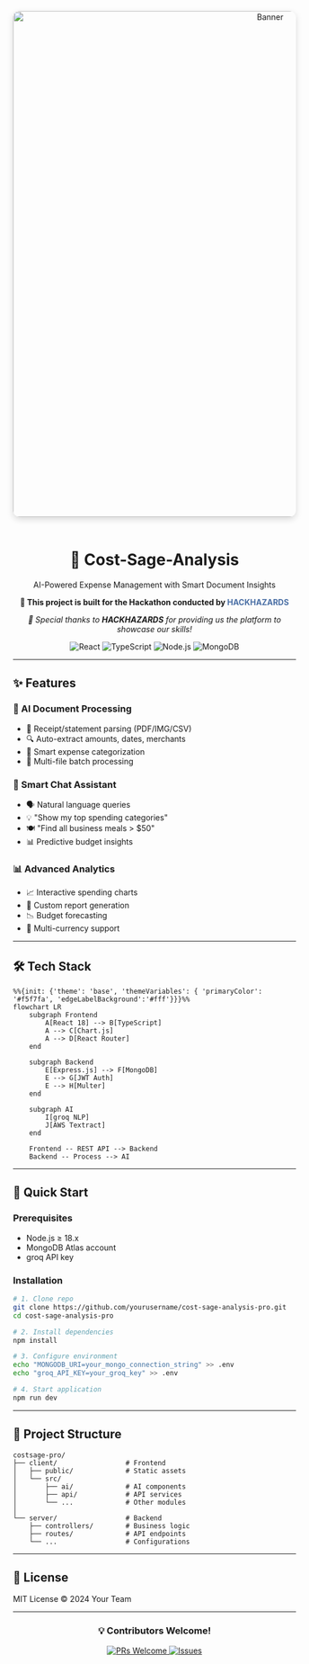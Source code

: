 <div align="center">
  <img 
    src="https://github.com/user-attachments/assets/6466eea4-2bfd-4010-8a9a-a4e0e737e571" 
    alt="Banner"
    width="900"
    style="border-radius: 12px; box-shadow: 0 4px 12px rgba(0, 0, 0, 0.15); margin-bottom: 20px;"
  >
  <h1>💸 Cost-Sage-Analysis</h1>
  <p>AI-Powered Expense Management with Smart Document Insights</p>
  <p><strong>🚀 This project is built for the Hackathon conducted by <span style="color:#4a6fa5">HACKHAZARDS</span></strong></p>
  <p><em>🙏 Special thanks to <strong>HACKHAZARDS</strong> for providing us the platform to showcase our skills!</em></p>
  
  <div>
    <img src="https://img.shields.io/badge/react-%2320232a.svg?logo=react" alt="React">
    <img src="https://img.shields.io/badge/typescript-%23007ACC.svg?logo=typescript" alt="TypeScript">
    <img src="https://img.shields.io/badge/node.js-6DA55F?logo=node.js" alt="Node.js">
    <img src="https://img.shields.io/badge/MongoDB-%234ea94b.svg?logo=mongodb" alt="MongoDB">
  </div>
</div>

---

## ✨ Features

### 📄 AI Document Processing
- 🧾 Receipt/statement parsing (PDF/IMG/CSV)
- 🔍 Auto-extract amounts, dates, merchants
- 🧠 Smart expense categorization
- 📁 Multi-file batch processing

### 💬 Smart Chat Assistant
- 🗣️ Natural language queries
- 💡 "Show my top spending categories"
- 🍽️ "Find all business meals > $50"
- 📊 Predictive budget insights

### 📊 Advanced Analytics
- 📈 Interactive spending charts
- 📑 Custom report generation
- 📉 Budget forecasting
- 💱 Multi-currency support

---

## 🛠 Tech Stack

```mermaid
%%{init: {'theme': 'base', 'themeVariables': { 'primaryColor': '#f5f7fa', 'edgeLabelBackground':'#fff'}}}%%
flowchart LR
    subgraph Frontend
        A[React 18] --> B[TypeScript]
        A --> C[Chart.js]
        A --> D[React Router]
    end
    
    subgraph Backend
        E[Express.js] --> F[MongoDB]
        E --> G[JWT Auth]
        E --> H[Multer]
    end
    
    subgraph AI
        I[groq NLP]
        J[AWS Textract]
    end
    
    Frontend -- REST API --> Backend
    Backend -- Process --> AI
```

---

## 🚀 Quick Start

### Prerequisites

- Node.js ≥ 18.x
- MongoDB Atlas account
- groq API key

### Installation

```bash
# 1. Clone repo
git clone https://github.com/yourusername/cost-sage-analysis-pro.git
cd cost-sage-analysis-pro

# 2. Install dependencies
npm install

# 3. Configure environment
echo "MONGODB_URI=your_mongo_connection_string" >> .env
echo "groq_API_KEY=your_groq_key" >> .env

# 4. Start application
npm run dev
```

---

## 📁 Project Structure

```
costsage-pro/
├── client/                 # Frontend
│   ├── public/             # Static assets
│   └── src/
│       ├── ai/             # AI components
│       ├── api/            # API services
│       └── ...             # Other modules
│
└── server/                 # Backend
    ├── controllers/        # Business logic
    ├── routes/             # API endpoints
    └── ...                 # Configurations
```

---

## 📜 License

MIT License © 2024 Your Team

---

<div align="center">
  <h3>💡 Contributors Welcome!</h3>
  <p>
    <a href="#">
      <img src="https://img.shields.io/badge/PRs-Welcome-brightgreen" alt="PRs Welcome">
    </a>
    <a href="#">
      <img src="https://img.shields.io/github/issues/yourrepo/cost-sage-analysis-pro" alt="Issues">
    </a>
  </p>
</div>
